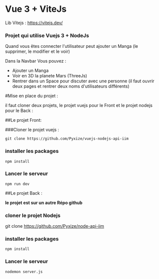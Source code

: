 # Vue 3 + ViteJs

Lib Vitejs : https://vitejs.dev/

### Projet qui utilise Vuejs 3 + NodeJs

Quand vous êtes connecter l'utilisateur peut ajouter un Manga (le supprimer, le modifier et le voir)

Dans la Navbar Vous pouvez : 
* Ajouter un Manga
* Voir en 3D la planete Mars (ThreeJs)
* Rentrer dans un Space pour discuter avec une personne (il faut ouvrir deux pages et rentrer deux noms d'utilisateurs différents)


#Mise en place du projet :

il faut cloner deux projets, le projet vuejs pour le Front et le projet nodejs pour le Back :

##Le projet Front: 

###Cloner le projet vuejs :

`git clone https://github.com/Pyxize/vuejs-nodejs-api-iim`

### installer les packages

`npm install`

### Lancer le serveur

`npm run dev
`


##Le projet Back : 

**le projet est sur un autre Répo github** 

### cloner le projet Nodejs
git clone https://github.com/Pyxize/node-api-iim

### installer les packages
`npm install`

### Lancer le serveur

`nodemon server.js
`
